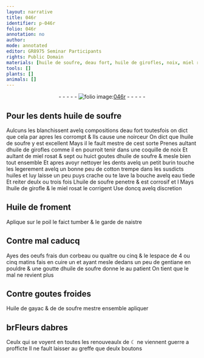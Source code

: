 ```yaml
---
layout: narrative
title: 046r
identifier: p-046r
folio: 046r
annotation: no
author:
mode: annotated
editor: GR8975 Seminar Participants
rights: Public Domain
materials: [huile de soufre, deau fort, huile de girofles, noix, miel rosat, cotton, eau, huile de girofle, Huile de froment, oeufs frais dun corbeau, gentiane, Huile de gayac, de soufre, Fleurs dabres]
tools: []
plants: []
animals: []
---
```


<div class="folio" align="center">- - - - - <a href="http://gallica.bnf.fr/ark:/12148/btv1b10500001g/f97.item" target="_blank"><img src="https://cu-mkp.github.io/2017-workshop-edition/assets/photo-icon.png" alt="folio image: " style="display:inline-block; margin-bottom:-3px;"/>046r</a> - - - - - </div>    

## Pour les dents <span class="m">huile de soufre</span>

 
Aulcuns les blanchissent avelq compositions <span class="m">deau fort</span> toutesfois on dict que cela par apres les corrompt & Ils cause une noirceur On dict que l<span class="m">huile de soufre</span> y est excellent Mays il le fault mestre de cest sorte Prenes aultant d<span class="m">huile de girofles</span> comme il en pourroit tenir dans une coquille de <span class="m">noix</span> Et aultant de <span class="m">miel rosat</span> & sept ou huict goutes dhuile de soufre & mesle bien tout ensemble Et apres avoyr nettoyer les dents avelq un petit burin touche les legerement avelq un bonne peu de <span class="m">cotton</span> trempe dans les susdicts huiles et luy laisse un peu puys crache ou te lave la bouche avelq <span class="m">eau</span> tiede Et reiter deulx ou trois fois L<span class="m">huile de soufre</span> penetre & est corrosif et l Mays l<span class="m">huile de girofle</span> & le miel rosat le corrigent Use doncq avelq discretion
    

## <span class="m">Huile de froment</span>

 
Aplique sur le poil le faict tumber & le garde de naistre
    

## Contre mal caducq

 
Ayes des <span class="m">oeufs frais dun corbeau</span> ou qualtre ou cinq & le lespace de 4 ou cinq matins fais en cuire un et ayant mesle dedans un peu de <span class="m">gentiane</span> en pouldre & une goutte d<span class="m">huile de soufre</span> donne le au patient On tient que le mal ne revient plus
    

## Contre goutes froides

 
<span class="m">Huile de gayac</span> & de <span class="m">de soufre</span> mestre ensemble apliquer
    

## br<span class="m">Fleurs dabres</span>

 
Ceulx qui se voyent en toutes les renouveaulx de ☾ ne viennent guerre a profficte Il ne fault laisser au greffe que deulx boutons
 